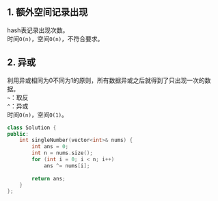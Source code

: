 ## 1. 额外空间记录出现
hash表记录出现次数。  
时间`O(n)`，空间`O(n)`，不符合要求。  
  
## 2. 异或
利用异或相同为0不同为1的原则，所有数据异或之后就得到了只出现一次的数据。  
`~`：取反  
`^`：异或  
时间`O(n)`，空间`O(1)`。  
```cpp
class Solution {
public:
    int singleNumber(vector<int>& nums) {
        int ans = 0;
        int n = nums.size();
        for (int i = 0; i < n; i++)
            ans ^= nums[i];
        
        return ans;
    }
};
```